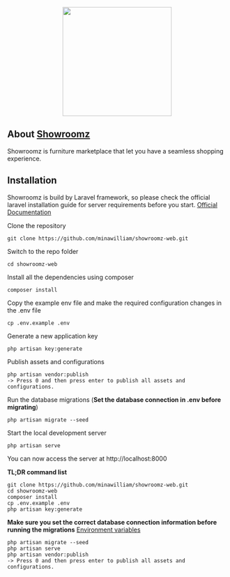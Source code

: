 <p align="center"><img src="https://showroomz.s3.eu-central-1.amazonaws.com/logo.png" width="250px"></p>



## About [Showroomz](https://showroomz.co)

Showroomz is furniture marketplace that let you have a seamless shopping experience.

## Installation

Showroomz is build by Laravel framework, so please check the official laravel installation guide for server requirements before you start. [Official Documentation](https://laravel.com/docs/5.7/installation#installation)


Clone the repository

    git clone https://github.com/minawilliam/showroomz-web.git

Switch to the repo folder

    cd showroomz-web

Install all the dependencies using composer

    composer install

Copy the example env file and make the required configuration changes in the .env file

    cp .env.example .env

Generate a new application key

    php artisan key:generate

Publish assets and configurations

    php artisan vendor:publish
    -> Press 0 and then press enter to publish all assets and configurations.

Run the database migrations (**Set the database connection in .env before migrating**)

    php artisan migrate --seed

Start the local development server

    php artisan serve

You can now access the server at http://localhost:8000

**TL;DR command list**

    git clone https://github.com/minawilliam/showroomz-web.git
    cd showroomz-web
    composer install
    cp .env.example .env
    php artisan key:generate
    
**Make sure you set the correct database connection information before running the migrations** [Environment variables](#environment-variables)

    php artisan migrate --seed
    php artisan serve
    php artisan vendor:publish
    -> Press 0 and then press enter to publish all assets and configurations.

